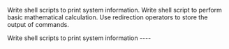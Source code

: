 Write shell scripts to print system information. Write shell script to perform basic mathematical calculation. Use redirection operators to store the output of commands.

Write shell scripts to print system information ----
